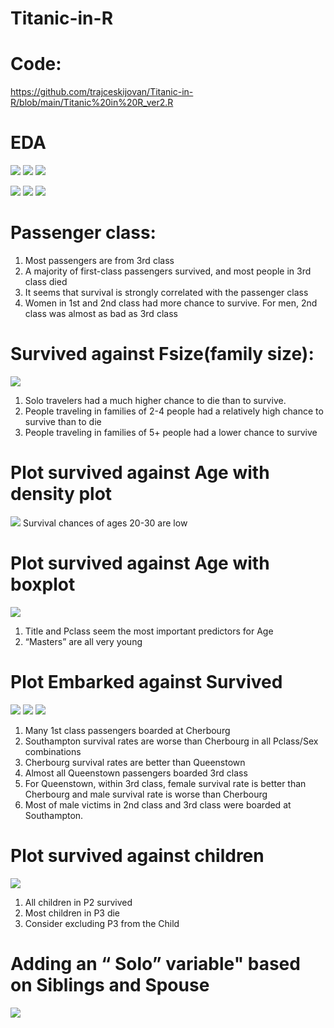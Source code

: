 # Titanic-in-R

# Code:
https://github.com/trajceskijovan/Titanic-in-R/blob/main/Titanic%20in%20R_ver2.R

# EDA
![](Titanic1.png)
![](Titanic2.png)
![](Titanic3.png)

![](Titanic4.png)
![](Titanic5.png)
![](Titanic6.png)

# Passenger class:
1. Most passengers are from 3rd class
2. A majority of first-class passengers survived, and most people in 3rd class died
3. It seems that survival is strongly correlated with the passenger class
4. Women in 1st and 2nd class had more chance to survive. For men, 2nd class was almost as bad as 3rd class

# Survived against Fsize(family size):
![](Titanic7.png)
1. Solo travelers had a much higher chance to die than to survive.
2. People traveling in families of 2-4 people had a relatively high chance to survive than to die
3. People traveling in families of 5+ people had a lower chance to survive

# Plot survived against Age with density plot 
![](Titanic8.png)
Survival chances of ages 20-30 are low

#  Plot survived against Age with boxplot 
![](Titanic9.png)
1. Title and Pclass seem the most important predictors for Age
2. “Masters” are all very young

# Plot Embarked against Survived
![](Titanic10.png)
![](Titanic11.png)
![](Titanic12.png)

1. Many 1st class passengers boarded at Cherbourg
2. Southampton survival rates are worse than Cherbourg in all Pclass/Sex combinations
3. Cherbourg survival rates are better than Queenstown
4. Almost all Queenstown passengers boarded 3rd class
5. For Queenstown, within 3rd class, female survival rate is better than Cherbourg and male survival rate is worse than Cherbourg
6. Most of male victims in 2nd class and 3rd class were boarded at Southampton.

# Plot survived against children
![](Titanic13.png)

1. All children in P2 survived
2. Most children in P3 die
3. Consider excluding P3 from the Child

# Adding an “ Solo” variable" based on Siblings and Spouse
![](Titanic14.png)




